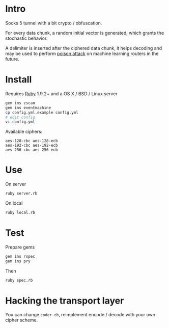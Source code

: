 # Intro

Socks 5 tunnel with a bit crypto / obfuscation.

For every data chunk, a random initial vector is generated, which grants the stochastic behavior.

A delimiter is inserted after the ciphered data chunk, it helps decoding and may be used to perform [poison attack](http://arxiv.org/pdf/1206.6389.pdf) on machine learning routers in the future.

# Install

Requires [Ruby](http://ruby-lang.org) 1.9.2+ and a OS X / BSD / Linux server

```bash
gem ins zscan
gem ins eventmachine
cp config.yml.example config.yml
# edit config
vi config.yml
```

Available ciphers:

```
aes-128-cbc aes-128-ecb
aes-192-cbc aes-192-ecb
aes-256-cbc aes-256-ecb
```

# Use

On server

```bash
ruby server.rb
```

On local

```bash
ruby local.rb
```

# Test

Prepare gems

```bash
gem ins rspec
gem ins pry
```

Then

```bash
ruby spec.rb
```

# Hacking the transport layer

You can change `coder.rb`, reimplement encode / decode with your own cipher scheme.
